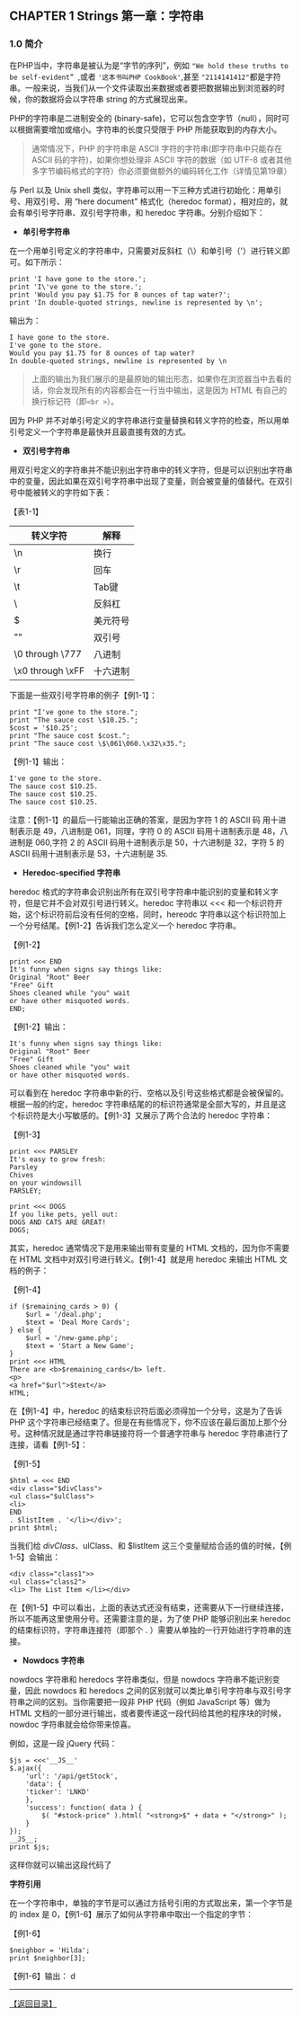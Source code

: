 ## CHAPTER 1 Strings 第一章：字符串 

### 1.0 简介 


在PHP当中，字符串是被认为是“字节的序列”，例如 `"We hold these truths to be self-evident” `,或者 `'这本书叫PHP CookBook'`,甚至 `"2114141412"`都是字符串。一般来说，当我们从一个文件读取出来数据或者要把数据输出到浏览器的时候，你的数据将会以字符串 string 的方式展现出来。

PHP的字符串是二进制安全的 (binary-safe)，它可以包含空字节（null），同时可以根据需要增加或缩小。字符串的长度只受限于 PHP 所能获取到的内存大小。

> 通常情况下，PHP 的字符串是 ASCII 字符的字符串(即字符串中只能存在 ASCII 码的字符)，如果你想处理非 ASCII 字符的数据（如 UTF-8 或者其他多字节编码格式的字符）你必须要做额外的编码转化工作（详情见第19章）

与 Perl 以及 Unix shell 类似，字符串可以用一下三种方式进行初始化：用单引号、用双引号、用 “here document” 格式化（heredoc format），相对应的，就会有单引号字符串、双引号字符串，和 heredoc 字符串。分别介绍如下：

- **单引号字符串**

在一个用单引号定义的字符串中，只需要对反斜杠（\）和单引号（'）进行转义即可。如下所示：

    print 'I have gone to the store.';
	print 'I\'ve gone to the store.';
	print 'Would you pay $1.75 for 8 ounces of tap water?';
	print 'In double-quoted strings, newline is represented by \n';

输出为：

	I have gone to the store.
	I've gone to the store.
	Would you pay $1.75 for 8 ounces of tap water?
	In double-quoted strings, newline is represented by \n

> 上面的输出为我们展示的是最原始的输出形态，如果你在浏览器当中去看的话，你会发现所有的内容都会在一行当中输出，这是因为 HTML 有自己的换行标记符（即`<br >`）。

因为 PHP 并不对单引号定义的字符串进行变量替换和转义字符的检查，所以用单引号定义一个字符串是最快并且最直接有效的方式。

- **双引号字符串**

用双引号定义的字符串并不能识别出字符串中的转义字符，但是可以识别出字符串中的变量，因此如果在双引号字符串中出现了变量，则会被变量的值替代。在双引号中能被转义的字符如下表：

【表1-1】

|转义字符 | 解释
|---|---|
|\n |换行
|\r |回车 
|\t |Tab键
|\\ |反斜杠
|\$ |美元符号
|\""|双引号
|\0 through \777| 八进制
|\x0 through \xFF |十六进制

下面是一些双引号字符串的例子【例1-1】：

	print "I've gone to the store.";
	print "The sauce cost \$10.25.";
	$cost = '$10.25';
	print "The sauce cost $cost.";
	print "The sauce cost \$\061\060.\x32\x35.";

【例1-1】输出：

	I've gone to the store.
	The sauce cost $10.25.
	The sauce cost $10.25.
	The sauce cost $10.25.

注意：【例1-1】的最后一行能输出正确的答案，是因为字符 1 的 ASCII 码 用十进制表示是 49，八进制是 061，同理，字符 0 的 ASCII 码用十进制表示是 48，八进制是 060,字符 2 的 ASCII 码用十进制表示是 50，十六进制是 32，字符 5 的 ASCII 码用十进制表示是 53，十六进制是 35.

- **Heredoc-specified 字符串**

heredoc 格式的字符串会识别出所有在双引号字符串中能识别的变量和转义字符，但是它并不会对双引号进行转义。heredoc 字符串以 <<< 和一个标识符开始，这个标识符前后没有任何的空格，同时，hereodc 字符串以这个标识符加上一个分号结尾。【例1-2】告诉我们怎么定义一个 heredoc 字符串。

【例1-2】

	print <<< END
	It's funny when signs say things like:
	Original "Root" Beer
	"Free" Gift
	Shoes cleaned while "you" wait
	or have other misquoted words.
	END;

【例1-2】输出：

	It's funny when signs say things like:
	Original "Root" Beer
	"Free" Gift
	Shoes cleaned while "you" wait
	or have other misquoted words.

可以看到在 heredoc 字符串中新的行、空格以及引号这些格式都是会被保留的。根据一般的约定，heredoc 字符串结尾的的标识符通常是全部大写的，并且是这个标识符是大小写敏感的。【例1-3】又展示了两个合法的 heredoc 字符串：

【例1-3】 

	print <<< PARSLEY
	It's easy to grow fresh:
	Parsley
	Chives
	on your windowsill
	PARSLEY;

	print <<< DOGS
	If you like pets, yell out:
	DOGS AND CATS ARE GREAT!
	DOGS;

其实，heredoc 通常情况下是用来输出带有变量的 HTML 文档的，因为你不需要在 HTML 文档中对双引号进行转义。【例1-4】就是用 heredoc 来输出 HTML 文档的例子：

【例1-4】

	if ($remaining_cards > 0) {
		$url = '/deal.php';
		$text = 'Deal More Cards';
	} else {
		$url = '/new-game.php';
		$text = 'Start a New Game';
	}
	print <<< HTML
	There are <b>$remaining_cards</b> left.
	<p>
	<a href="$url">$text</a>
	HTML;

在【例1-4】中，heredoc 的结束标识符后面必须得加一个分号，这是为了告诉 PHP 这个字符串已经结束了。但是在有些情况下，你不应该在最后面加上那个分号。这种情况就是通过字符串链接符将一个普通字符串与 heredoc 字符串进行了连接，请看【例1-5】：

【例1-5】
	
	$html = <<< END
	<div class="$divClass">
	<ul class="$ulClass">
	<li>
	END
	. $listItem . '</li></div>';
	print $html;

当我们给 $divClass、$ulClass、和 $listItem 这三个变量赋给合适的值的时候，【例1-5】会输出：

	<div class="class1">>
	<ul class="class2">
	<li> The List Item </li></div>

在【例1-5】中可以看出，上面的表达式还没有结束，还需要从下一行继续连接，所以不能再这里使用分号。还需要注意的是，为了使 PHP 能够识别出来 heredoc 的结束标识符，字符串连接符（即那个 . ）需要从单独的一行开始进行字符串的连接。

- **Nowdocs 字符串**

nowdocs 字符串和 heredocs 字符串类似，但是 nowdocs 字符串不能识别变量，因此 nowdocs 和 heredocs 之间的区别就可以类比单引号字符串与双引号字符串之间的区别。当你需要把一段非 PHP 代码（例如 JavaScript 等）做为 HTML 文档的一部分进行输出，或者要传递这一段代码给其他的程序块的时候，nowdoc 字符串就会给你带来惊喜。

例如，这是一段 jQuery 代码：

	$js = <<<'__JS__'
	$.ajax({
		'url': '/api/getStock',
		'data': {
		'ticker': 'LNKD'
		},
		'success': function( data ) {
			$( "#stock-price" ).html( "<strong>$" + data + "</strong>" );
		}
	});
	__JS__;
	print $js;

这样你就可以输出这段代码了


**字符引用**

在一个字符串中，单独的字节是可以通过方括号引用的方式取出来，第一个字节是的 index 是 0，【例1-6】展示了如何从字符串中取出一个指定的字节：

【例1-6】 

	$neighbor = 'Hilda';
	print $neighbor[3];

【例1-6】输出：
	d

----------

[【返回目录】](/README.md)





